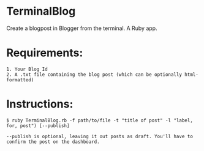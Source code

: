 # TerminalBlog

Create a blogpost in Blogger from the terminal. A Ruby app.

# Requirements:

    1. Your Blog Id
    2. A .txt file containing the blog post (which can be optionally html-formatted)

# Instructions:
    $ ruby TerminalBlog.rb -f path/to/file -t "title of post" -l "label, for, post") [--publish]

    --publish is optional, leaving it out posts as draft. You'll have to confirm the post on the dashboard.
